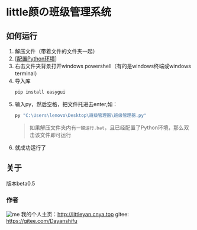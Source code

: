 # little颜の班级管理系统
## 如何运行
1. 解压文件（带着文件的文件夹一起）
2. [[配置Python环境](http://littleyan.cnya.top/tools/baidu/index.html?配置python环境)]
3. 右击文件夹背景打开windows powershell（有的是windows终端或windows terminal）
4. 导入库
   ```powershell
   pip install easygui
   ```
5. 输入py，然后空格，把文件托进去enter,如：
   ```powershell
   py "C:\Users\lenovo\Desktop\班级管理器\班级管理器.py"
   ```
   > 如果解压文件夹内有`一键运行.bat`，且已经配置了Python环境，那么双击该文件即可运行
6. 就成功运行了
## 关于
版本beta0.5
### 作者
![me](https://gitee.com/Dayanshifu/imagebed/raw/master/img/头像.jpg)
我的个人主页：http://littleyan.cnya.top
gitee: https://gitee.com/Dayanshifu



 